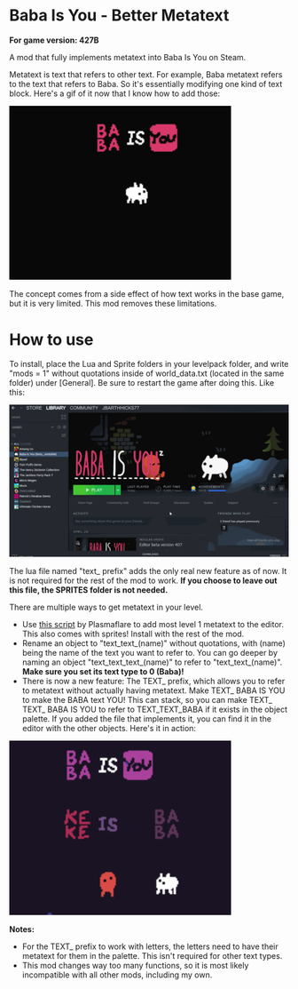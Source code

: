 # Baba Is You - Better Metatext
**For game version: 427B**

A mod that fully implements metatext into Baba Is You on Steam.

Metatext is text that refers to other text. For example, Baba metatext refers to the text that refers to Baba. So it's essentially modifying one kind of text block. Here's a gif of it now that I know how to add those:

<img src="gifs/metatext.gif" alt="gif is not render :(" width="400"/>

The concept comes from a side effect of how text works in the base game, but it is very limited. This mod removes these limitations.

# How to use
To install, place the Lua and Sprite folders in your levelpack folder, and write "mods = 1" without quotations inside of world_data.txt (located in the same folder) under [General]. Be sure to restart the game after doing this. Like this:

<img src="gifs/howtoinstall.gif" alt="gif is not render :(" width="800"/>

The lua file named "text_ prefix" adds the only real new feature as of now. It is not required for the rest of the mod to work. **If you choose to leave out this file, the SPRITES folder is not needed.**

There are multiple ways to get metatext in your level.
- Use [this script](https://cdn.discordapp.com/attachments/560913551586492475/854541928611971086/metatext.zip) by Plasmaflare to add most level 1 metatext to the editor. This also comes with sprites! Install with the rest of the mod.
- Rename an object to "text_text_(name)" without quotations, with (name) being the name of the text you want to refer to. You can go deeper by naming an object "text_text_text_(name)" to refer to "text_text_(name)". **Make sure you set its text type to 0 (Baba)!**
- There is now a new feature: The TEXT_ prefix, which allows you to refer to metatext without actually having metatext. Make TEXT_ BABA IS YOU to make the BABA text YOU! This can stack, so you can make TEXT_ TEXT_ BABA IS YOU to refer to TEXT_TEXT_BABA if it exists in the object palette. If you added the file that implements it, you can find it in the editor with the other objects. Here's it in action:

<img src="gifs/text prefix.gif" alt="gif is not render :(" width="400"/>

**Notes:** 
- For the TEXT_ prefix to work with letters, the letters need to have their metatext for them in the palette. This isn't required for other text types.
- This mod changes way too many functions, so it is most likely incompatible with all other mods, including my own.

